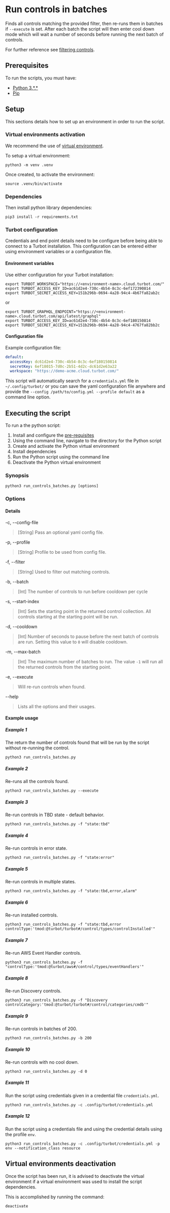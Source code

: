 # Run controls in batches

Finds all controls matching the provided filter, then re-runs them in batches if `--execute` is set.
After each batch the script will then enter cool down mode which will wait a number of seconds before running the 
next batch of controls.

For further reference see [filtering controls](https://turbot.com/v5/docs/reference/filter/controls#filtering-controls).

## Prerequisites

To run the scripts, you must have:

- [Python 3.\*.*](https://www.python.org/downloads/)
- [Pip](https://pip.pypa.io/en/stable/installing/)

## Setup

This sections details how to set up an environment in order to run the script.

### Virtual environments activation

We recommend the use of [virtual environment](https://docs.python.org/3/library/venv.html).

To setup a virtual environment:

```shell
python3 -m venv .venv
```

Once created, to activate the environment:

```shell
source .venv/bin/activate
```

### Dependencies

Then install python library dependencies:

```shell
pip3 install -r requirements.txt
```

### Turbot configuration

Credentials and end point details need to be configure before being able to connect to a Turbot installation.
This configuration can be entered either using environment variables or a configuration file.

#### Environment variables

Use either configuration for your Turbot installation:

```shell
export TURBOT_WORKSPACE="https://<environment-name>.cloud.turbot.com/"
export TURBOT_ACCESS_KEY_ID=ac61d2e4-730c-4b54-8c3c-6ef172390814
export TURBOT_SECRET_ACCESS_KEY=151b296b-0694-4a28-94c4-4b67fa82ab2c
```

or

```shell
export TURBOT_GRAPHQL_ENDPOINT="https://<environment-name>.cloud.turbot.com/api/latest/graphql"
export TURBOT_ACCESS_KEY_ID=ac61d2e4-730c-4b54-8c3c-6ef180150814
export TURBOT_SECRET_ACCESS_KEY=151b296b-0694-4a28-94c4-4767fa82bb2c
```

#### Configuration file

Example configuration file:

```yaml
default:
  accessKey: dc61d2e4-730c-4b54-8c3c-6ef180150814
  secretKey: 6ef18015-7d0c-2b51-4d2c-dc61d2e63a22
  workspace: "https://demo-acme.cloud.turbot.com/"
```

This script will automatically search for a `credentials.yml` file in `~/.config/turbot/` or you can save the yaml configuration file anywhere and provide the `--config /path/to/config.yml --profile default` as a command line option.

## Executing the script

To run a the python script:

1. Install and configure the [pre-requisites](#pre-requisites)
1. Using the command line, navigate to the directory for the Python script
1. Create and activate the Python virtual environment
1. Install dependencies
1. Run the Python script using the command line
1. Deactivate the Python virtual environment

### Synopsis

```shell
python3 run_controls_batches.py [options]
```

### Options

#### Details

-c, --config-file

> [String] Pass an optional yaml config file.

-p, --profile

> [String] Profile to be used from config file.

-f, --filter

> [String] Used to filter out matching controls.

-b, --batch

> [Int] The number of controls to run before cooldown per cycle

-s, --start-index

> [Int] Sets the starting point in the returned control collection. All controls starting at the starting point will be run.

-d, --cooldown

> [Int] Number of seconds to pause before the next batch of controls are run. Setting this value to `0` will disable cooldown.

-m, --max-batch

> [Int] The maximum number of batches to run. The value `-1` will run all the returned controls from the starting point.

-e, --execute

> Will re-run controls when found.

--help

> Lists all the options and their usages.

#### Example usage

##### Example 1

The return the number of controls found that will be run by the script without re-running the control.

```shell
python3 run_controls_batches.py 
```

##### Example 2

Re-runs all the controls found.

```shell
python3 run_controls_batches.py --execute
```

##### Example 3

Re-run controls in TBD state - default behavior.

```shell
python3 run_controls_batches.py -f "state:tbd"
```

##### Example 4

Re-run controls in error state.

```shell
python3 run_controls_batches.py -f "state:error"
```

##### Example 5

Re-run controls in multiple states.

```shell
python3 run_controls_batches.py -f "state:tbd,error,alarm"
```

##### Example 6

Re-run installed controls.

```shell
python3 run_controls_batches.py -f "state:tbd,error controlType:'tmod:@turbot/turbot#/control/types/controlInstalled'"
```

##### Example 7

Re-run AWS Event Handler controls.

```shell
python3 run_controls_batches.py -f "controlType:'tmod:@turbot/aws#/control/types/eventHandlers'"
```

##### Example 8

Re-run Discovery controls.

```shell
python3 run_controls_batches.py -f "Discovery controlCategory:'tmod:@turbot/turbot#/control/categories/cmdb'"
```

##### Example 9

Re-run controls in batches of 200.

```shell
python3 run_controls_batches.py -b 200
```

##### Example 10

Re-run controls with no cool down.

```shell
python3 run_controls_batches.py -d 0
```

##### Example 11

Run the script using credentials given in a credential file `credentials.yml`.

```shell
python3 run_controls_batches.py -c .config/turbot/credentials.yml
```

##### Example 12

Run the script using a credentials file and using the credential details using the profile `env`.

```shell
python3 run_controls_batches.py -c .config/turbot/credentials.yml -p env --notification_class resource
```

## Virtual environments deactivation

Once the script has been run, it is advised to deactivate the virtual environment if a virtual environment was used
to install the script dependencies.

This is accomplished by running the command:

```shell
deactivate
```